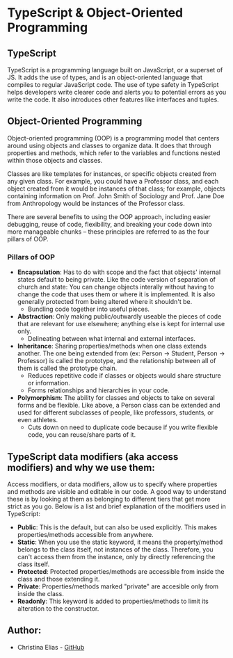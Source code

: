 # TypeScript & Object-Oriented Programming 

## TypeScript

TypeScript is a programming language built on JavaScript, or a superset of JS. It adds the use of types, and is an object-oriented language that compiles to regular JavaScript code. The use of type safety in TypeScript helps developers write clearer code and alerts you to potential errors as you write the code. It also introduces other features like interfaces and tuples.

## Object-Oriented Programming

Object-oriented programming (OOP) is a programming model that centers around using objects and classes to organize data. It does that through properties and methods, which refer to the variables and functions nested within those objects and classes. 

Classes are like templates for instances, or specific objects created from any given class. For example, you could have a Professor class, and each object created from it would be instances of that class; for example, objects containing information on Prof. John Smith of Sociology and Prof. Jane Doe from Anthropology would be instances of the Professor class. 

There are several benefits to using the OOP approach, including easier debugging, reuse of code, flexibility, and breaking your code down into more manageable chunks – these principles are referred to as the four pillars of OOP.

### Pillars of OOP

- **Encapsulation**: Has to do with scope and the fact that objects' internal states default to being private. Like the code version of separation of church and state: You can change objects interally without having to change the code that uses them or where it is implemented. It is also generally protected from being altered where it shouldn't be.
    - Bundling code together into useful pieces.
- **Abstraction**: Only making public/outwardly useable the pieces of code that are relevant for use elsewhere; anything else is kept for internal use only.
    - Delineating between what internal and external interfaces.
- **Inheritance**: Sharing properties/methods when one class extends another. The one being extended from (ex: Person -> Student, Person -> Professor) is called the prototype, and the relationship between all of them is called the prototype chain. 
    - Reduces repetitive code if classes or objects would share structure or information. 
    - Forms relationships and hierarchies in your code.
- **Polymorphism**: The ability for classes and objects to take on several forms and be flexible. Like above, a Person class can be extended and used for different subclasses of people, like professors, students, or even athletes. 
    - Cuts down on need to duplicate code because if you write flexible code, you can reuse/share parts of it.

<!-- Summary explanation from dev.to page:
Encapsulation - Class objects are in a specific boundary. For example citizens in a country. They are all living within a specific boundary can governed by its laws.

Abstraction - Class objects can only share public properties and hide private properties. This creates a great way of controlling its behaviour.

Inheritance - We can inherit other classes and extend all there public properties.

Polymorphism - Objects can take various behaviour depending on the context. -->

## TypeScript data modifiers (aka access modifiers) and why we  use them: 

Access modifiers, or data modifiers, allow us to specify where properties and methods are visible and editable in our code. A good way to understand these is by looking at them as belonging to different tiers that get more strict as you go. Below is a list and brief explanation of the modifiers used in TypeScript:

- **Public**: This is the default, but can also be used explicitly. This makes properties/methods accessible from anywhere.
- **Static**: When you use the static keyword, it means the property/method belongs to the class itself, not instances of the class. Therefore, you can't access them from the instance, only by directly referencing the class itself.
- **Protected**: Protected properties/methods are accessible from inside the class and those extending it.
- **Private**: Properties/methods marked "private" are accesible only from inside the class.
- **Readonly**: This keyword is added to properties/methods to limit its alteration to the constructor.

## Author: 
- Christina Elias - [GitHub](https://github.com/eliaschristina4)